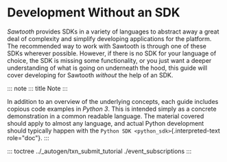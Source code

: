 # Development Without an SDK

*Sawtooth* provides SDKs in a variety of languages to
abstract away a great deal of complexity and simplify developing
applications for the platform. The recommended way to work with Sawtooth
is through one of these SDKs wherever possible. However, if there is no
SDK for your language of choice, the SDK is missing some functionality,
or you just want a deeper understanding of what is going on underneath
the hood, this guide will cover developing for Sawtooth *without* the
help of an SDK.

::: note
::: title
Note
:::

In addition to an overview of the underlying concepts, each guide
includes copious code examples in *Python 3*. This is intended simply as
a concrete demonstration in a common readable language. The material
covered should apply to almost any language, and actual Python
development should typically happen with the
`Python SDK <python_sdk>`{.interpreted-text role="doc"}.
:::

::: toctree
../\_autogen/txn_submit_tutorial ./event_subscriptions
:::

<!--
  Licensed under Creative Commons Attribution 4.0 International License
  https://creativecommons.org/licenses/by/4.0/
-->
